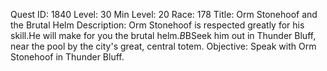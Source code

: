 Quest ID: 1840
Level: 30
Min Level: 20
Race: 178
Title: Orm Stonehoof and the Brutal Helm
Description: Orm Stonehoof is respected greatly for his skill.He will make for you the brutal helm.$B$BSeek him out in Thunder Bluff, near the pool by the city's great, central totem.
Objective: Speak with Orm Stonehoof in Thunder Bluff.
